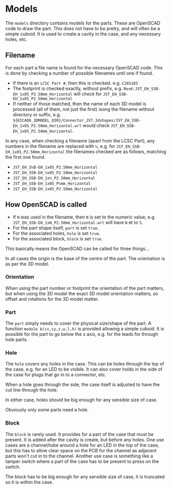 # Models

The `models` directory contains models for the parts. These are OpenSCAD code to draw the part. This does not have to be pretty, and will often be a simple cuboid. It is used to create a cavity in the case, and any necessary holes, etc.

## Filename

For each part a file name is found for the necessary OpenSCAD code. This is done by checking a number of possible filenames until one if found.

- If there is an `LCSC Part #`, then this is checked. e.g. `C265103`
- The footprint is checked exactly, without prefix, e.g. `RevK:JST_EH_S5B-EH_1x05_P2.50mm_Horizontal` will check for `JST_EH_S5B-EH_1x05_P2.50mm_Horizontal`
- If neither of those matched, then the name of each 3D model is processed (all of them, not just the first) isong the filename without directory or suffix, e.g. `${KICAD6_3DMODEL_DIR}/Connector_JST.3dshapes/JST_EH_S5B-EH_1x05_P2.50mm_Horizontal.wrl` would check `JST_EH_S5B-EH_1x05_P2.50mm_Horizontal`.

In any case, when checking a filename (apart from the LCSC Part), any numbers in the filename are replaced with `ℕ`, e.g. for `JST_EH_S5B-EH_1x05_P2.50mm_Horizontal` the filenames checked are as follows, matching the first one found.

- `JST_EH_SℕB-EH_1x05_P2.50mm_Horizontal`
- `JST_EH_S5B-EH_ℕx05_P2.50mm_Horizontal`
- `JST_EH_S5B-EH_1xℕ_P2.50mm_Horizontal`
- `JST_EH_S5B-EH_1x05_Pℕmm_Horizontal`
- `JST_EH_S5B-EH_1x05_P2.50mm_Horizontal`

## How OpenSCAD is called

- If `N` was used in the filename, then `N` is set to the numeric value, e.g. ``JST_EH_S5B-EH_1xN_P2.50mm_Horizontal.wrl`` will have `N` et to `5`.
- For the part shape itself, `part` is set `true`.
- For the associated holes, `hole` is set `true`.
- For the associated block, `block` is set `true`.

This basically means the OpenSCAD can be called for three things...

In all cases the origin is the base of the centre of the part. The orientation is as per the 3D model.

### Orientation

When using the part number or footprint the orientation of the part matters, but when using the 3D model the exact 3D model orientation matters, so offset and rotations for the 3D model matter.

### Part

The `part` simply needs to cover the physical size/shape of the part. A function `module b(cx,cy,z,w,l,h)` is provided allowing a simple cuboid. It is possible for the part to go below the z axis, e.g. for the leads for through hole parts.

### Hole

The `hole` covers any holes in the case. This can be holes through the top of the case, e.g. for an LED to be visible. It can also cover holds in the side of the case for plugs that go in to a connector, etc.

When a hole goes through the side, the case itself is adjusted to have the cut line through the hole.

In either case, holes should be big enough for any sensible size of case.

Obviously only some parts need a hole.

### Block

The `block` is rarely used. It provides for a part of the case that must be present. It is added after the cavity is create, but before any holes. One use cases are a channel/tube around a hole for an LED in the top of the case, but this has to allow clear space on the PCB for the channel as adjacent parts won't cut in to the channel. Another use case is something like a tamper switch where a part of the case has to be present to press on the switch.

The block has to be big enough for any sensible size of case, it is truncated so it is within the case.
